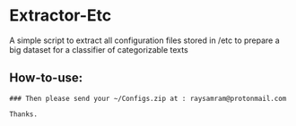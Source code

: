 # Extractor-Etc
A simple script to extract all configuration files stored in /etc  to prepare a big dataset for a classifier of categorizable texts 


## How-to-use:
~~~~git clone https://github.com/raysr/Extractor-Etc && cd Extractor-Etc && sudo python extractCONFIGs.py~~~~ 
### Then please send your ~/Configs.zip at : raysamram@protonmail.com

Thanks.
